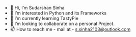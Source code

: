 - 👋 Hi, I’m Sudarshan Sinha
- 👀 I’m interested in Python and its Frameworks
- 🌱 I’m currently learning TastyPie
- 💞️ I’m looking to collaborate on a personal Project.
- 📫 How to reach me  - mail at - s.sinha2103@outlook.com

<!---
ssinha2103/ssinha2103 is a ✨ special ✨ repository because its `README.md` (this file) appears on your GitHub profile.
You can click the Preview link to take a look at your changes.
--->

